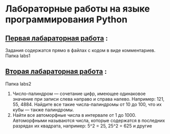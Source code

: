 # Лабораторные работы на языке программирования Python

## [Первая лабараторная работа](https://github.com/BogdanSumarokov/python_labs/tree/main/labs1) :
Задания содержатся прямо в файлах с кодом в виде комментариев. Папка labs1

## [Вторая лабараторная работа](https://github.com/BogdanSumarokov/python_labs/tree/main/labs2) : 
Папка labs2
1. Число-палиндром — сочетание цифр, имеющее одинаковое значение при записи слева направо и справа налево. Например: 121, 55, 4884. Найдите все такие числа-палиндромы от 10 до 100, что их кубы — также палиндромы.
2. Найти все автоморфные числа в интервале от 1 до 1000. Автоморфными называются числа, которые содержатся в последних разрядах их квадрата, например: 5^2 = 25, 25^2 = 625 и другие

